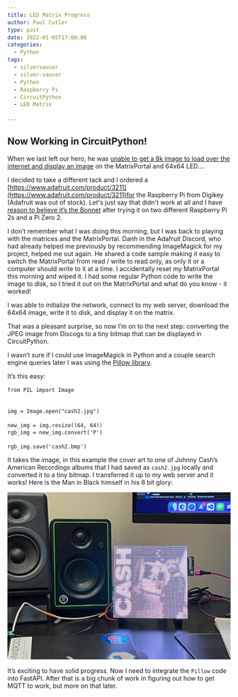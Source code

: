 ```yaml
---
title: LED Matrix Progress
author: Paul Cutler 
type: post 
date: 2022-01-05T17:00:00
categories:
  - Python
tags:
  - silversaucer
  - silver-saucer
  - Python
  - Raspberry Pi
  - CircuitPython
  - LED Matrix

---
```

## Now Working in CircuitPython!
When we last left our hero, he was [unable to get a 8k image to load over the internet and display an image](https://paulcutler.org/posts/2021/12/the-right-tool-for-the-right-job/) on the MatrixPortal and 64x64 LED….

I decided to take a different tack and I ordered a [https://www.adafruit.com/product/3211](https://www.adafruit.com/product/3211)for the Raspberry Pi from Digikey (Adafruit was out of stock).  Let's just say that didn't work at all and I have [reason to believe it’s the Bonnet](https://forums.adafruit.com/viewtopic.php?f=50&t=186760) after trying it on two different Raspberry Pi 2s and a Pi Zero 2.

I don’t remember what I was doing this morning, but I was back to playing with the matrices and the MatrixPortal.   Danh in the Adafruit Discord, who had already helped me previously by recommending ImageMagick for my project, helped me out again.  He shared a code sample making it easy to switch the MatrixPortal from read / write to read only, as only it or a computer should write to it at a time.  I accidentally reset my MatrixPortal this morning and wiped it.  I had some regular Python code to write the image to disk, so I tried it out on the MatrixPortal and what do you know - it worked!

I was able to initialize the network, connect to my web server, download the 64x64 image, write it to disk, and display it on the matrix.

That was a pleasant surprise, so now I’m on to the next step: converting the JPEG image from Discogs to a tiny bitmap that can be displayed in CircuitPython.

I wasn’t sure if I could use ImageMagick in Python and a couple search engine queries later I was using the [Pillow library](https://python-pillow.org/).

It’s this easy:

```
from PIL import Image


img = Image.open("cash2.jpg")

new_img = img.resize((64, 64))
rgb_img = new_img.convert('P')

rgb_img.save('cash2.bmp')
```

It takes the image, in this example the cover art to one of Johnny Cash’s American Recordings albums that I had saved as `cash2.jpg` locally and converted it to a tiny bitmap.  I transferred it up to my web server and it works!  Here is the Man in Black himself in his 8 bit glory:

![Johnny Cash Album Cover](cash3.png)

It’s exciting to have solid progress.  Now I need to integrate the `Pillow` code into FastAPI.  After that is a big chunk of work in figuring out how to get MQTT to work, but more on that later.




